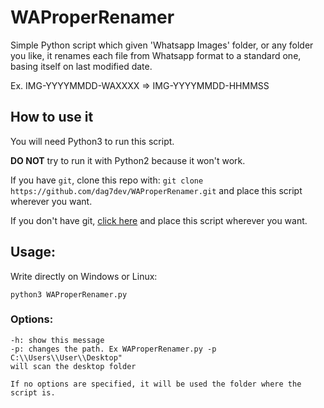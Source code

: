 # WAProperRenamer
Simple Python script which given 'Whatsapp Images' folder, or any folder you like, it renames each file
from Whatsapp format to a standard one, basing itself on last modified date.

Ex.  IMG-YYYYMMDD-WAXXXX => IMG-YYYYMMDD-HHMMSS

## How to use it
You will need Python3 to run this script.

**DO NOT** try to run it with Python2 because it won't work.

If you have ```git```, clone this repo with:
```git clone https://github.com/dag7dev/WAProperRenamer.git```
and place this script wherever you want.

If you don't have git, [click here](https://github.com/dag7dev/WAProperRenamer/archive/master.zip) and place this script wherever you want.

## Usage:
Write directly on Windows or Linux:
```
python3 WAProperRenamer.py
```
### Options:
```
-h: show this message
-p: changes the path. Ex WAProperRenamer.py -p C:\\Users\\User\\Desktop"
will scan the desktop folder

If no options are specified, it will be used the folder where the script is.
```
